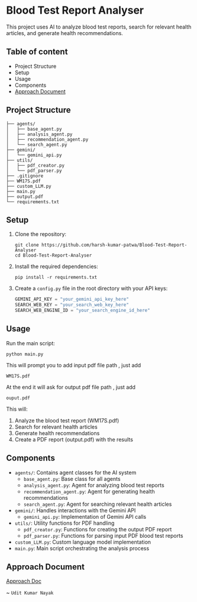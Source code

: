 # Blood Test Report Analyser 

This project uses AI to analyze blood test reports, search for relevant health articles, and generate health recommendations.

## Table of content
   - Project Structure
   - Setup
   - Usage
   - Components
   - [Approach Document](https://docs.google.com/document/d/1qswPhiAZiHuFvGDQlNAxWRFoS7MrNRlAeg1ZwoXzVZU/edit?usp=sharing)

## Project Structure

```
├── agents/
│   ├── base_agent.py
│   ├── analysis_agent.py
│   ├── recommendation_agent.py
│   └── search_agent.py
├── gemini/
│   └── gemini_api.py
├── utils/
│   ├── pdf_creator.py
│   └── pdf_parser.py
├── .gitignore
├── WM17S.pdf
├── custom_LLM.py
├── main.py
├── output.pdf
└── requirements.txt
```

## Setup

1. Clone the repository:
   ```
   git clone https://github.com/harsh-kumar-patwa/Blood-Test-Report-Analyser
   cd Blood-Test-Report-Analyser
   ```

2. Install the required dependencies:
   ```
   pip install -r requirements.txt
   ```

3. Create a `config.py` file in the root directory with your API keys:
   ```python
   GEMINI_API_KEY = "your_gemini_api_key_here"
   SEARCH_WEB_KEY = "your_search_web_key_here"
   SEARCH_WEB_ENGINE_ID = "your_search_engine_id_here"
   ```


## Usage

Run the main script:

```
python main.py
```
This will prompt you to add input pdf file path , just add 

```
WM17S.pdf
```

At the end it will ask for output pdf file path , just add

```
ouput.pdf
```



This will:
1. Analyze the blood test report (WM17S.pdf)
2. Search for relevant health articles
3. Generate health recommendations
4. Create a PDF report (output.pdf) with the results

## Components

- `agents/`: Contains agent classes for the AI system
  - `base_agent.py`: Base class for all agents
  - `analysis_agent.py`: Agent for analyzing blood test reports
  - `recommendation_agent.py`: Agent for generating health recommendations
  - `search_agent.py`: Agent for searching relevant health articles
- `gemini/`: Handles interactions with the Gemini API
  - `gemini_api.py`: Implementation of Gemini API calls
- `utils/`: Utility functions for PDF handling
  - `pdf_creator.py`: Functions for creating the output PDF report
  - `pdf_parser.py`: Functions for parsing input PDF blood test reports
- `custom_LLM.py`: Custom language model implementation
- `main.py`: Main script orchestrating the analysis process

## Approach Document 
[Approach Doc](https://docs.google.com/document/d/1qswPhiAZiHuFvGDQlNAxWRFoS7MrNRlAeg1ZwoXzVZU/edit?usp=sharing)

~ `Udit Kumar Nayak`

